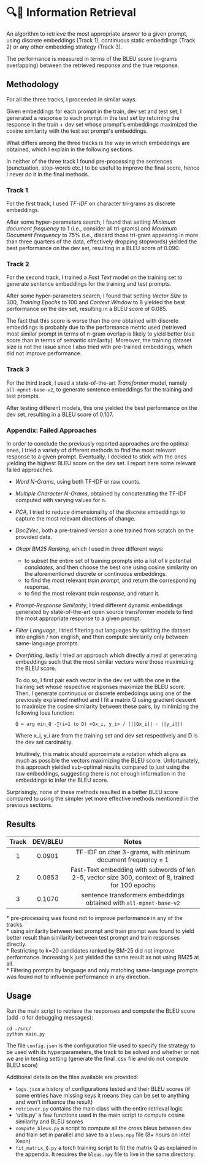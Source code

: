 # 🔍📖 Information Retrieval
An algorithm to retrieve the most appropriate answer to a given prompt, using discrete embeddings (Track 1), continuous static embeddings (Track 2) or any other embedding strategy (Track 3).

The performance is measured in terms of the BLEU score (n-grams overlapping) between the retrieved response and the true response.

## Methodology
For all the three tracks, I proceeded in similar ways.

Given embeddings for each prompt in the train, dev set and test set, I generated a response to each prompt in the test set by returning the response in the train + dev set whose prompt's embeddings maximized the cosine similarity with the test set prompt's embeddings.

What differs among the three tracks is the way in which embeddings are obtained, which I explain in the following sections.

In neither of the three track I found pre-processing the sentences (punctuation, stop-words etc.) to be useful to improve the final score, hence I never do it in the final methods.

### Track 1
For the first track, I used *TF-IDF* on character tri-grams as discrete embeddings.

After some hyper-parameters search, I found that setting *Minimum document frequency* to 1 (i.e., consider all tri-grams) and *Maximum Document Frequency* to 75% (i.e., discard those tri-gram appearing in more than three quarters of the data, effectively dropping stopwords) yielded the best performance on the dev set, resulting in a BLEU score of 0.090.

### Track 2
For the second track, I trained a *Fast Text* model on the training set to generate sentence embeddings for the training and test prompts.

After some hyper-parameters search, I found that setting *Vector Size* to 300, *Training Epochs* to 100 and *Context Window* to 8 yielded the best performance on the dev set, resulting in a BLEU score of 0.085.

The fact that this score is worse than the one obtained with discrete embeddings is probably due to the performance metric used (retrieved most similar prompt in terms of n-gram overlap is likely to yield better blue score than in terms of semantic similarity). Moreover, the training dataset size is not the issue since I also tried with pre-trained embeddings, which did not improve performance.

### Track 3
For the third track, I used a state-of-the-art *Transformer* model, namely `all-mpnet-base-v2`, to generate sentence embeddings for the training and test prompts.

After testing different models, this one yielded the best performance on the dev set, resulting in a BLEU score of 0.107.

### Appendix: Failed Approaches
In order to conclude the previously reported approaches are the optimal ones, I tried a variety of different methods to find the most relevant response to a given prompt. Eventually, I decided to stick with the ones yielding the highest BLEU score on the dev set. I report here some relevant failed approaches.

- *Word N-Grams*, using both TF-IDF or raw counts.
- *Multiple Character N-Grams*, obtained by concatenating the TF-IDF computed with varying values for n.
- *PCA*, I tried to reduce dimensionality of the discrete embeddings to capture the most relevant directions of change.
- *Doc2Vec*, both a pre-trained version a one trained from scratch on the provided data.  
- *Okapi BM25 Ranking*, which I used in three different ways:
  - to subset the entire set of training prompts into a list of *k* potential *candidates*, and then choose the best one using cosine similarity on the aforementioned discrete or continuous embeddings.
  - to find the most relevant *train prompt*, and return the corresponding response.
  - to find the most relevant *train response*, and return it.
- *Prompt-Response Similarity*, I tried different dynamic embeddings generated by state-of-the-art open source transformer models to find the most appropriate response to a given prompt.
- *Filter Language*, I tried filtering out languages by splitting the dataset into english / non english, and then compute similarity only between same-language prompts.
- *Overfitting*, lastly I tried an approach which directly aimed at generating embeddings such that the most similar vectors were those maximizing the BLEU score.
    
  To do so, I first pair each vector in the dev set with the one in the training set whose respective responses maximize the BLEU score. Then, I generate continuous or discrete embeddings using one of the previously explained method and I fit a matrix Q using gradient descent to maximize the cosine similarity between these pairs, by minimizing the following loss function:
    
  ```
  Q̂ = arg min_Q -∑(i=1 to D) <Qx_i, y_i> / (||Qx_i|| · ||y_i||)
  ```
    
  Where x_i, y_i are from the training set and dev set respectively and D is the dev set cardinality.
    
  Intuitively, this matrix should approximate a rotation which aligns as much as possible the vectors maximizing the BLEU score. Unfortunately, this approach yielded sub-optimal results compared to just using the raw embeddings, suggesting there is not enough information in the embeddings to infer the BLEU score.

Surprisingly, none of these methods resulted in a better BLEU score compared to using the simpler yet more effective methods mentioned in the previous sections.

## Results
| Track     | DEV/BLEU    | Notes                                                                                                     | 
| :---:     | :--:        | :--:                                                                                                      |
| 1         | 0.0901      | TF-IDF on char 3-grams, with mininum document frequency = 1                                               |
| 2         | 0.0853      | Fast-Text embedding with subwords of len 2-5, vector size 300, context of 8, trained for 100 epochs       |
| 3         | 0.1070      | sentence transformers embeddings obtained with `all-mpnet-base-v2`                                        |

\* pre-processing was found not to improve performance in any of the tracks.  
\* using similarity between test prompt and train prompt was found to yield better result than similarity between test prompt and train responses directly.  
\* Restricting to k=20 candidates ranked by BM-25 did not improve performance. Increasing k just yielded the same result as not using BM25 at all.  
\* Filtering prompts by language and only matching same-language prompts was found not to influence performance in any direction.

## Usage
Run the main script to retrieve the responses and compute the BLEU score (add `-D` for debugging messages):

```
cd ./src/
python main.py
```

The file `config.json` is the configuration file used to specify the strategy to be used with its hyperparameters, the track to be solved and whether or not we are in testing setting (generate the final .csv file and do not compute BLEU score)

Additional details on the files available are provided:
- `logs.json` a history of configurations tested and their BLEU scores (if some entries have missing keys it means they can be set to anything and won't influence the result)
- `retriever.py` contains the main class with the entire retrieval logic
- 'utils.py' a few functions used in the main script to compute cosine similarity and BLEU scores
- `compute_bleus.py` a script to compute all the cross bleus between dev and train set in parallel and save to a `bleus.npy` file (8+ hours on Intel Xeon)
- `fit_matrix_Q.py` a torch training script to fit the matrix Q as explained in the appendix. It requires the `bleus.npy` file to live in the same directory.

